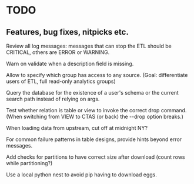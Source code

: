 # TODO

## Features, bug fixes, nitpicks etc.

Review all log messages: messages that can stop the ETL should be CRITICAL, others are ERROR or WARNING.

Warn on validate when a description field is missing.

Allow to specify which group has access to any source.  (Goal: differentiate users of ETL, full read-only analytics groups)

Query the database for the existence of a user's schema or the current search path instead of relying on args.

Test whether relation is table or view to invoke the correct drop command.  (When switching from VIEW to CTAS
(or back) the --drop option breaks.)

When loading data from upstream, cut off at midnight NY?

For common failure patterns in table designs, provide hints beyond error messages.

Add checks for partitions to have correct size after download (count rows while partitioning?)

Use a local python nest to avoid pip having to download eggs.
